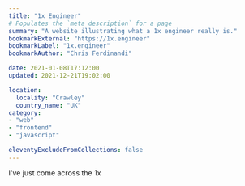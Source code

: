 ```yaml
---
title: "1x Engineer"
# Populates the `meta description` for a page
summary: "A website illustrating what a 1x engineer really is."
bookmarkExternal: "https://1x.engineer"
bookmarkLabel: "1x.engineer"
bookmarkAuthor: "Chris Ferdinandi"

date: 2021-01-08T17:12:00
updated: 2021-12-21T19:02:00

location:
  locality: "Crawley"
  country_name: "UK"
category:
- "web"
- "frontend"
- "javascript"

eleventyExcludeFromCollections: false
---
```


I've just come across the 1x 
